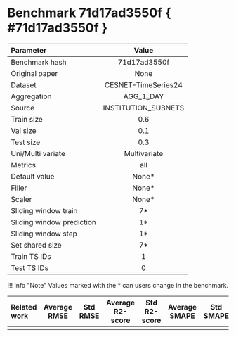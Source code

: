 # Benchmark 71d17ad3550f { #71d17ad3550f }

| Parameter | Value |
|:-----------------|:-----------------:|
| Benchmark hash |  71d17ad3550f |
| Original paper |  None |
| Dataset |  CESNET-TimeSeries24 |
| Aggregation |  AGG_1_DAY |
| Source |  INSTITUTION_SUBNETS |
| Train size |  0.6 |
| Val size |  0.1 |
| Test size |  0.3 |
| Uni/Multi variate |  Multivariate |
| Metrics |  all |
| Default value |  None* |
| Filler |  None* |
| Scaler |  None* |
| Sliding window train |  7* |
| Sliding window prediction |  1* |
| Sliding window step |  1* |
| Set shared size |  7* |
| Train TS IDs |  1 |
| Test TS IDs |  0 |

!!! info "Note"
    Values marked with the * can users change in the benchmark.

| Related work | Average RMSE | Std RMSE | Average R2-score | Std R2-score | Average SMAPE | Std SMAPE |
|:-----------------|:-----------------:|:-----------------:|:-----------------:|:-----------------:|:-----------------:|:-----------------:|
|  |   |  |  |  |  |  |
